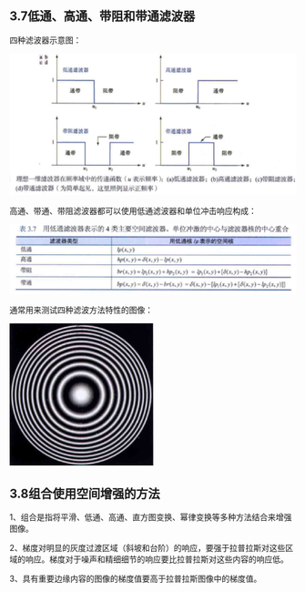 ## 3.7低通、高通、带阻和带通滤波器

四种滤波器示意图：

![image-20230412191852043](3.7-3.8/image-20230412191852043.png)



高通、带通、带阻滤波器都可以使用低通滤波器和单位冲击响应构成：

![image-20230412192049297](3.7-3.8/image-20230412192049297.png)

通常用来测试四种滤波方法特性的图像：

<img src="3.7-3.8/image-20230415194413926.png" alt="image-20230415194413926" style="zoom:50%;" />

## 3.8组合使用空间增强的方法

1、组合是指将平滑、低通、高通、直方图变换、幂律变换等多种方法结合来增强图像。

2、梯度对明显的灰度过渡区域（斜坡和台阶）的响应，要强于拉普拉斯对这些区域的响应。梯度对于噪声和精细细节的响应要比拉普拉斯对这些内容的响应低。

3、具有重要边缘内容的图像的梯度值要高于拉普拉斯图像中的梯度值。